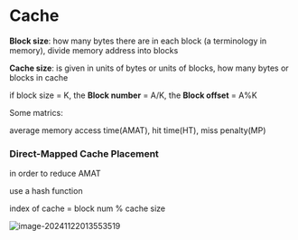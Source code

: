 # Cache

**Block size**: how many bytes there are in each block (a terminology in memory), divide memory address into blocks

**Cache size**: is given in units of bytes or units of blocks, how many bytes or blocks in cache

if block size = K, the **Block number** = A/K, the **Block offset** = A%K

Some matrics: 

average memory access time(AMAT), hit time(HT), miss penalty(MP)

### Direct-Mapped Cache Placement

in order to reduce AMAT

use a hash function

index of cache = block num % cache size

![image-20241122013553519](E:\cse351\ComputerSystemNotes\1)